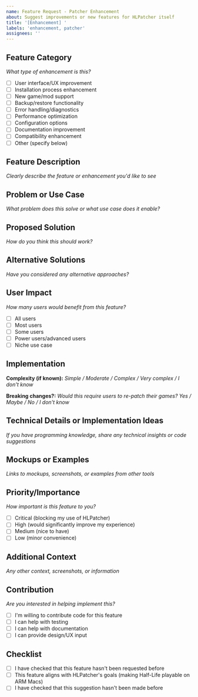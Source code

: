 ```yaml
---
name: Feature Request - Patcher Enhancement
about: Suggest improvements or new features for HLPatcher itself
title: '[Enhancement] '
labels: 'enhancement, patcher'
assignees: ''
---
```


## Feature Category
*What type of enhancement is this?*
- [ ] User interface/UX improvement
- [ ] Installation process enhancement
- [ ] New game/mod support
- [ ] Backup/restore functionality
- [ ] Error handling/diagnostics
- [ ] Performance optimization
- [ ] Configuration options
- [ ] Documentation improvement
- [ ] Compatibility enhancement
- [ ] Other (specify below)

## Feature Description
*Clearly describe the feature or enhancement you'd like to see*


## Problem or Use Case
*What problem does this solve or what use case does it enable?*


## Proposed Solution
*How do you think this should work?*


## Alternative Solutions
*Have you considered any alternative approaches?*


## User Impact
*How many users would benefit from this feature?*
- [ ] All users
- [ ] Most users
- [ ] Some users
- [ ] Power users/advanced users
- [ ] Niche use case

## Implementation
**Complexity (if known):** *Simple / Moderate / Complex / Very complex / I don't know*

**Breaking changes?:** *Would this require users to re-patch their games? Yes / Maybe / No / I don't know*

## Technical Details or Implementation Ideas
*If you have programming knowledge, share any technical insights or code suggestions*


## Mockups or Examples
*Links to mockups, screenshots, or examples from other tools*


## Priority/Importance
*How important is this feature to you?*
- [ ] Critical (blocking my use of HLPatcher)
- [ ] High (would significantly improve my experience)
- [ ] Medium (nice to have)
- [ ] Low (minor convenience)

## Additional Context
*Any other context, screenshots, or information*


## Contribution
*Are you interested in helping implement this?*
- [ ] I'm willing to contribute code for this feature
- [ ] I can help with testing
- [ ] I can help with documentation
- [ ] I can provide design/UX input

## Checklist
- [ ] I have checked that this feature hasn't been requested before
- [ ] This feature aligns with HLPatcher's goals (making Half-Life playable on ARM Macs)
- [ ] I have checked that this suggestion hasn't been made before
